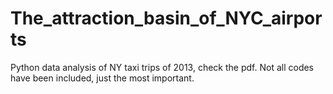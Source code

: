 # The_attraction_basin_of_NYC_airports
Python data analysis of NY taxi trips of 2013, check the pdf.
Not all codes have been included, just the most important.

